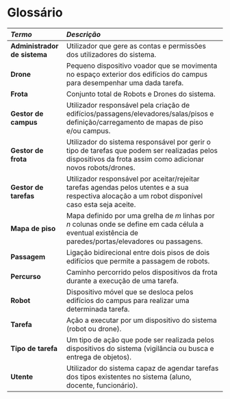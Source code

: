 # Glossário

| **_Termo_**                  | **_Descrição_**                                                                                                                                              |
|:-----------------------------|:-------------------------------------------------------------------------------------------------------------------------------------------------------------|
| **Administrador de sistema** | Utilizador que gere as contas e permissões dos utilizadores do sistema.                                                                                      |
| **Drone**                    | Pequeno dispositivo voador que se movimenta no espaço exterior dos edifícios do campus para desempenhar uma dada tarefa.                                     |
| **Frota**                    | Conjunto total de Robots e Drones do sistema.                                                                                                                |
| **Gestor de campus**         | Utilizador responsável pela criação de edifícios/passagens/elevadores/salas/pisos e definição/carregamento de mapas de piso e/ou campus.                     |
| **Gestor de frota**          | Utilizador do sistema responsável por gerir o tipo de tarefas que podem ser realizadas pelos dispositivos da frota assim como adicionar novos robots/drones. |
| **Gestor de tarefas**        | Utilizador responsável por aceitar/rejeitar tarefas agendas pelos utentes e a sua respectiva alocação a um robot disponível caso esta seja aceite.           |
| **Mapa de piso**             | Mapa definido por uma grelha de _m_ linhas por _n_ colunas onde se define em cada célula a eventual existência de paredes/portas/elevadores ou passagens.    |
| **Passagem**                 | Ligação bidirecional entre dois pisos de dois edifícios que permite a passagem de robots.                                                                    |
| **Percurso**                 | Caminho percorrido pelos dispositivos da frota durante a execução de uma tarefa.                                                                             |
| **Robot**                    | Dispositivo móvel que se desloca pelos edifícios do campus para realizar uma determinada tarefa.                                                             |
| **Tarefa**                   | Ação a executar por um dispositivo do sistema (robot ou drone).                                                                                              |
| **Tipo de tarefa**           | Um tipo de ação que pode ser realizada pelos dispositivos do sistema (vigilância ou busca e entrega de objetos).                                             |
| **Utente**                   | Utilizador do sistema capaz de agendar tarefas dos tipos existentes no sistema (aluno, docente, funcionário).                                                |
